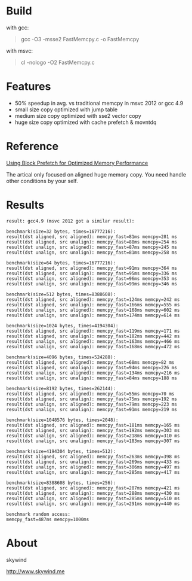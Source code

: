 Build
=====

with gcc:
> gcc -O3 -msse2 FastMemcpy.c -o FastMemcpy

with msvc:
> cl -nologo -O2 FastMemcpy.c

Features
========

* 50% speedup in avg. vs traditional memcpy in msvc 2012 or gcc 4.9
* small size copy optimized with jump table
* medium size copy optimized with sse2 vector copy 
* huge size copy optimized with cache prefetch & movntdq

Reference
=========

[Using Block Prefetch for Optimized Memory Performance](http://files.rsdn.ru/23380/AMD_block_prefetch_paper.pdf)

The artical only focused on aligned huge memory copy. You need handle other conditions by your self.


Results
=======

```
result: gcc4.9 (msvc 2012 got a similar result):
 
benchmark(size=32 bytes, times=16777216):
result(dst aligned, src aligned): memcpy_fast=81ms memcpy=281 ms
result(dst aligned, src unalign): memcpy_fast=88ms memcpy=254 ms
result(dst unalign, src aligned): memcpy_fast=87ms memcpy=245 ms
result(dst unalign, src unalign): memcpy_fast=81ms memcpy=258 ms

benchmark(size=64 bytes, times=16777216):
result(dst aligned, src aligned): memcpy_fast=91ms memcpy=364 ms
result(dst aligned, src unalign): memcpy_fast=95ms memcpy=336 ms
result(dst unalign, src aligned): memcpy_fast=96ms memcpy=353 ms
result(dst unalign, src unalign): memcpy_fast=99ms memcpy=346 ms

benchmark(size=512 bytes, times=8388608):
result(dst aligned, src aligned): memcpy_fast=124ms memcpy=242 ms
result(dst aligned, src unalign): memcpy_fast=166ms memcpy=555 ms
result(dst unalign, src aligned): memcpy_fast=168ms memcpy=602 ms
result(dst unalign, src unalign): memcpy_fast=174ms memcpy=614 ms

benchmark(size=1024 bytes, times=4194304):
result(dst aligned, src aligned): memcpy_fast=119ms memcpy=171 ms
result(dst aligned, src unalign): memcpy_fast=182ms memcpy=442 ms
result(dst unalign, src aligned): memcpy_fast=163ms memcpy=466 ms
result(dst unalign, src unalign): memcpy_fast=168ms memcpy=472 ms

benchmark(size=4096 bytes, times=524288):
result(dst aligned, src aligned): memcpy_fast=68ms memcpy=82 ms
result(dst aligned, src unalign): memcpy_fast=94ms memcpy=226 ms
result(dst unalign, src aligned): memcpy_fast=134ms memcpy=216 ms
result(dst unalign, src unalign): memcpy_fast=84ms memcpy=188 ms

benchmark(size=8192 bytes, times=262144):
result(dst aligned, src aligned): memcpy_fast=55ms memcpy=70 ms
result(dst aligned, src unalign): memcpy_fast=75ms memcpy=192 ms
result(dst unalign, src aligned): memcpy_fast=79ms memcpy=223 ms
result(dst unalign, src unalign): memcpy_fast=91ms memcpy=219 ms

benchmark(size=1048576 bytes, times=2048):
result(dst aligned, src aligned): memcpy_fast=181ms memcpy=165 ms
result(dst aligned, src unalign): memcpy_fast=192ms memcpy=303 ms
result(dst unalign, src aligned): memcpy_fast=218ms memcpy=310 ms
result(dst unalign, src unalign): memcpy_fast=183ms memcpy=307 ms

benchmark(size=4194304 bytes, times=512):
result(dst aligned, src aligned): memcpy_fast=263ms memcpy=398 ms
result(dst aligned, src unalign): memcpy_fast=269ms memcpy=433 ms
result(dst unalign, src aligned): memcpy_fast=306ms memcpy=497 ms
result(dst unalign, src unalign): memcpy_fast=285ms memcpy=417 ms

benchmark(size=8388608 bytes, times=256):
result(dst aligned, src aligned): memcpy_fast=287ms memcpy=421 ms
result(dst aligned, src unalign): memcpy_fast=288ms memcpy=430 ms
result(dst unalign, src aligned): memcpy_fast=285ms memcpy=510 ms
result(dst unalign, src unalign): memcpy_fast=291ms memcpy=440 ms

benchmark random access:
memcpy_fast=487ms memcpy=1000ms

```


About
=====

skywind

http://www.skywind.me
